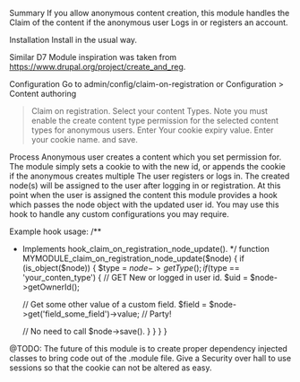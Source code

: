 
Summary
If you allow anonymous content creation, this module handles the Claim of the
content if the anonymous user Logs in or registers an account.

Installation
  Install in the usual way.

Similar D7 Module
inspiration was taken from https://www.drupal.org/project/create_and_reg.

Configuration
  Go to admin/config/claim-on-registration or Configuration > Content authoring
  > Claim on registration.
  Select your content Types. Note you must enable the create content type
  permission for the selected content types for anonymous users.
  Enter Your cookie expiry value.
  Enter your cookie name.
  and save.

Process
    Anonymous user creates a content which you set permission for.
    The module simply sets a cookie to with the new id, or appends the cookie
    if the anonymous creates multiple
    The user registers or logs in.
    The created node(s) will be assigned to the user after logging in or
    registration.
    At this point when the user is assigned the content this module provides
    a hook which passes the node object with the updated user id.
    You may use this hook to handle any custom configurations you may require.


Example hook usage:
/**
 * Implements hook_claim_on_registration_node_update().
 */
function MYMODULE_claim_on_registration_node_update($node) {
  if (is_object($node)) {
    $type = $node->getType();
    if ($type == 'your_conten_type') {
      // GET New or logged in user id.
      $uid = $node->getOwnerId();

      // Get some other value of a custom field.
      $field = $node->get('field_some_field')->value;
      // Party!

      // No need to call $node->save().
      }
    }
  }
}

@TODO:
  The future of this module is to create proper dependency injected classes to
  bring code out of the .module file.
  Give a Security over hall to use sessions so that the cookie can not
  be altered as easy.
